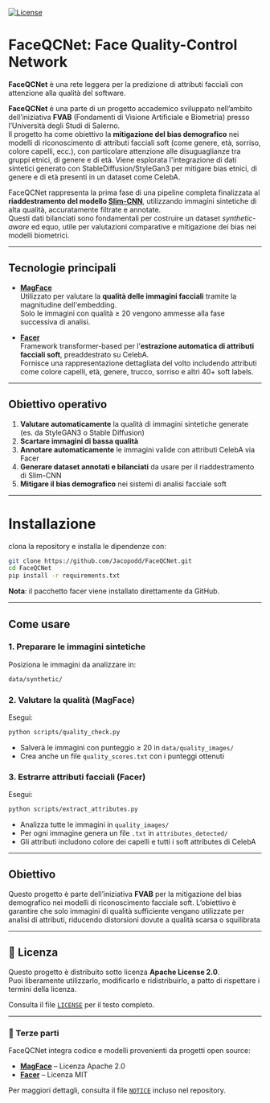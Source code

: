 [![License](https://img.shields.io/badge/license-Apache--2.0-blue.svg)](./LICENSE)

# FaceQCNet: Face Quality-Control Network

**FaceQCNet** è una rete leggera per la predizione di attributi facciali con attenzione alla qualità del software.

**FaceQCNet** è una parte di un progetto accademico sviluppato nell’ambito dell’iniziativa **FVAB** (Fondamenti di Visione Artificiale e Biometria) presso l’Università degli Studi di Salerno.  
Il progetto ha come obiettivo la **mitigazione del bias demografico** nei modelli di riconoscimento di attributi facciali soft (come genere, età, sorriso, colore capelli, ecc.), con particolare attenzione alle disuguaglianze tra gruppi etnici, di genere e di età. Viene esplorata
l'integrazione di dati sintetici generato con StableDiffusion/StyleGan3 per mitigare bias etnici, di genere e di età presenti in un dataset come CelebA.

FaceQCNet rappresenta la prima fase di una pipeline completa finalizzata al **riaddestramento del modello [Slim-CNN](https://github.com/gtamba/pytorch-slim-cnn)**, utilizzando immagini sintetiche di alta qualità, accuratamente filtrate e annotate.  
Questi dati bilanciati sono fondamentali per costruire un dataset *synthetic-aware* ed equo, utile per valutazioni comparative e mitigazione dei bias nei modelli biometrici.

---

## Tecnologie principali

- **[MagFace](https://github.com/IrvingMeng/MagFace)**  
  Utilizzato per valutare la **qualità delle immagini facciali** tramite la magnitudine dell'embedding.  
  Solo le immagini con qualità ≥ 20 vengono ammesse alla fase successiva di analisi.

- **[Facer](https://github.com/FacePerceiver/facer)**  
  Framework transformer-based per l’**estrazione automatica di attributi facciali soft**, preaddestrato su CelebA.  
  Fornisce una rappresentazione dettagliata del volto includendo attributi come colore capelli, età, genere, trucco, sorriso e altri 40+ soft labels.

---

## Obiettivo operativo

1. **Valutare automaticamente** la qualità di immagini sintetiche generate (es. da StyleGAN3 o Stable Diffusion)
2. **Scartare immagini di bassa qualità**
3. **Annotare automaticamente** le immagini valide con attributi CelebA via Facer
4. **Generare dataset annotati e bilanciati** da usare per il riaddestramento di Slim-CNN
5. **Mitigare il bias demografico** nei sistemi di analisi facciale soft

---

# Installazione
clona la repository e installa le dipendenze con:

```bash
git clone https://github.com/Jacopodd/FaceQCNet.git
cd FaceQCNet
pip install -r requirements.txt
```

**Nota**: il pacchetto facer viene installato direttamente da GitHub.

---

## Come usare
### 1. Preparare le immagini sintetiche
Posiziona le immagini da analizzare in:

```bash
data/synthetic/
```

### 2. Valutare la qualità (MagFace)
Esegui:
```bash
python scripts/quality_check.py
```

- Salverà le immagini con punteggio ≥ 20 in `data/quality_images/`
- Crea anche un file `quality_scores.txt` con i punteggi ottenuti

### 3. Estrarre attributi facciali (Facer)
Esegui:

```bash
python scripts/extract_attributes.py
```

- Analizza tutte le immagini in `quality_images/`
- Per ogni immagine genera un file `.txt` in `attributes_detected/`
- Gli attributi includono colore dei capelli e tutti i soft attributes di CelebA

--- 

## Obiettivo
Questo progetto è parte dell’iniziativa **FVAB** per la mitigazione del bias demografico nei modelli di riconoscimento facciale soft.
L’obiettivo è garantire che solo immagini di qualità sufficiente vengano utilizzate per analisi di attributi, riducendo distorsioni dovute a qualità scarsa o squilibrata

---

## 📜 Licenza

Questo progetto è distribuito sotto licenza **Apache License 2.0**.  
Puoi liberamente utilizzarlo, modificarlo e ridistribuirlo, a patto di rispettare i termini della licenza.

Consulta il file [`LICENSE`](./LICENSE) per il testo completo.

---

### 📎 Terze parti

FaceQCNet integra codice e modelli provenienti da progetti open source:

- **[MagFace](https://github.com/IrvingMeng/MagFace)** – Licenza Apache 2.0  
- **[Facer](https://github.com/FacePerceiver/facer)** – Licenza MIT

Per maggiori dettagli, consulta il file [`NOTICE`](./NOTICE) incluso nel repository.
